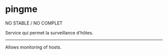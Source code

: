 # pingme
NO STABLE / NO COMPLET

Service qui permet la surveillance d'hôtes. 

---

Allows monitoring of hosts.
